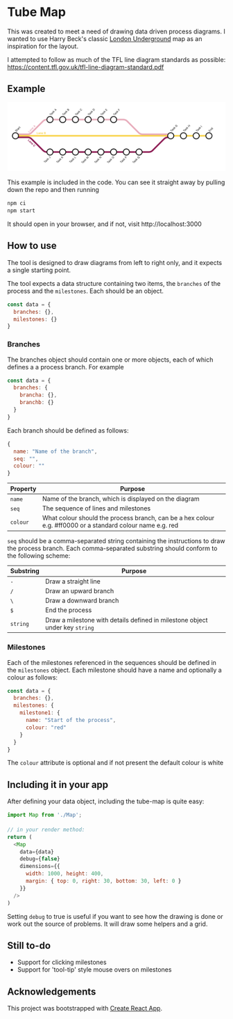 # Tube Map

This was created to meet a need of drawing data driven process diagrams.  I wanted to use Harry Beck's classic [London Underground](https://tfl.gov.uk/corporate/about-tfl/culture-and-heritage/art-and-design/harry-becks-tube-map) map as an inspiration for the layout.

I attempted to follow as much of the TFL line diagram standards as possible: https://content.tfl.gov.uk/tfl-line-diagram-standard.pdf

## Example

![Example process](images/example_map.png)

This example is included in the code.  You can see it straight away by pulling down the repo and then running

```sh
npm ci
npm start
```

It should open in your browser, and if not, visit http://localhost:3000

## How to use

The tool is designed to draw diagrams from left to right only, and it expects a single starting point.

The tool expects a data structure containing two items, the `branches` of the process and the `milestones`.  Each should be an object. 

```javascript
const data = {
  branches: {},
  milestones: {}
}
```

### Branches

The branches object should contain one or more objects, each of which defines a a process branch.  For example

```javascript
const data = {
  branches: {
    brancha: {},
    branchb: {}
  }
}
```

Each branch should be defined as follows:

```javascript
{
  name: "Name of the branch",
  seq: "",
  colour: ""
}
```

| Property | Purpose |
|--|--|
|`name`| Name of the branch, which is displayed on the diagram|
|`seq`| The sequence of lines and milestones|
|`colour`| What colour should the process branch, can be a hex colour e.g. #ff0000 or a standard colour name e.g. red|

`seq` should be a comma-separated string containing the instructions to draw the process branch.  Each comma-separated substring should conform to the following scheme:

|Substring|Purpose|
|--|--|
|`-`|Draw a straight line|
|`/`|Draw an upward branch|
|`\`|Draw a downward branch|
|`$`|End the process|
|`string`|Draw a milestone with details defined in milestone object under key `string`|

### Milestones

Each of the milestones referenced in the sequences should be defined in the `milestones` object.  Each milestone should have a name and optionally a colour as follows:

```javascript
const data = {
  branches: {},
  milestones: {
    milestone1: {
      name: "Start of the process",
      colour: "red"
    }
  }
}
```

The `colour` attribute is optional and if not present the default colour is white

## Including it in your app
After defining your data object, including the tube-map is quite easy:

```javascript
import Map from './Map';

// in your render method:
return (
  <Map 
    data={data}
    debug={false}
    dimensions={{
      width: 1000, height: 400,
      margin: { top: 0, right: 30, bottom: 30, left: 0 }
    }}
  />
)
```

Setting `debug` to true is useful if you want to see how the drawing is done or work out the source of problems.  It will draw some helpers and a grid.

## Still to-do

* Support for clicking milestones
* Support for 'tool-tip' style mouse overs on milestones

## Acknowledgements 

This project was bootstrapped with [Create React App](https://github.com/facebook/create-react-app).